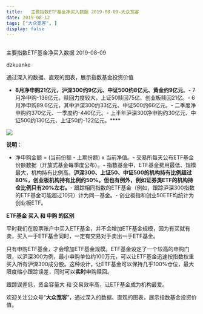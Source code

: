```yaml
---
title:   主要指数ETF基金净买入数据 2019-08-09-大众宽客
date: 2019-08-12
tags: ["大众宽客", ]
display: false
---
```



## 



主要指数ETF基金净买入数据 2019-08-09




dzkuanke




通过深入的数据、直观的图表，展示指数基金投资价值

- **8月净申购21亿元，沪深300约9亿元、中证500约8亿元、黄金约9亿元**。- 7月净申购-136亿元，赎回力度较大，上证50赎回75亿、创业板赎回21亿。- 6月净申购89.6亿元，其中沪深300约33亿元、中证500约66亿元。- 二季度净申购约370亿元、一季度约-440亿元。- 上半年沪深300净申购约30亿元、中证500约130亿元、上证50约-122亿元。****


<img class="rich_pages" data-ratio="1.443956043956044" data-s="300,640" src="https://mmbiz.qpic.cn/mmbiz_png/PKw3FQPmhIiadFYxcvd1aCmmJve4NyE2GRgJD7oibxfS8VzYAV05Sj6sf6ODnglicEALuwGRuXTRiafU34N0icyYE4w/640?wx_fmt=png" data-type="png" data-w="910" style=""/>



**说明：**
- 净申购金额 = (当前份额 - 上期份额) x 当前净值。- 交易所每天公布ETF基金份额数据（开放式基金每季度公布）。- 指数基金中，ETF基金费用最低、规模最大，机构持有比例高。**沪深300、上证50、中证500的机构持有比例超过80%，创业板机构持有比例约50%。但也有例外，例如证券类ETF的机构持仓比例只有20%左右。**- 跟踪相同指数的ETF基金（例如，跟踪沪深300指数的ETF基金可能超过10只）计为同一基金。- 创业板指和创业50ETF均统计为创业板ETF。






**ETF基金 买入 和 申购 的区别**



平时我们在股票账户中买入ETF基金，并不会增加ETF基金规模，因为有买就有卖，买入一手ETF基金同时，一定有交易对手卖出一手ETF基金。



只有申购ETF基金，才会增加ETF基金规模。ETF基金设定了一个较高的申购门限，以沪深300为例，最小申购单位约100万元，可以让ETF基金迅速按指数权重买入所有沪深300成分股。这种设计，让ETF基金可以保持几乎100%仓位，最大限度缩小跟踪误差，同时可以**实时**申购赎回。



跟踪误差低，资金容量大&nbsp;和 交易效率高，让ETF基金成为机构最爱。





欢迎关注公众号“**大众宽客**”，通过深入的数据、直观的图表，展示指数基金投资价值。